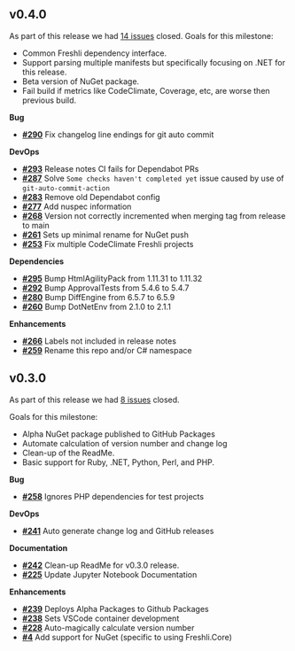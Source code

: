 ## v0.4.0


As part of this release we had [14 issues](https://github.com/corgibytes/freshli-lib/milestone/5?closed=1) closed.
Goals for this milestone:

- Common Freshli dependency interface.
- Support parsing multiple manifests but specifically focusing on .NET for this release.
- Beta version of NuGet package.
- Fail build if metrics like CodeClimate, Coverage, etc, are worse then previous build.

__Bug__

- [__#290__](https://github.com/corgibytes/freshli-lib/pull/290) Fix changelog line endings for git auto commit

__DevOps__

- [__#293__](https://github.com/corgibytes/freshli-lib/issues/293) Release notes CI fails for Dependabot PRs
- [__#287__](https://github.com/corgibytes/freshli-lib/pull/287) Solve `Some checks haven't completed yet` issue caused by use of `git-auto-commit-action`
- [__#283__](https://github.com/corgibytes/freshli-lib/issues/283) Remove old Dependabot config
- [__#277__](https://github.com/corgibytes/freshli-lib/pull/277) Add nuspec information
- [__#268__](https://github.com/corgibytes/freshli-lib/issues/268) Version not correctly incremented when merging tag from release to main
- [__#261__](https://github.com/corgibytes/freshli-lib/pull/261) Sets up minimal rename for NuGet push
- [__#253__](https://github.com/corgibytes/freshli-lib/issues/253) Fix multiple CodeClimate Freshli projects

__Dependencies__

- [__#295__](https://github.com/corgibytes/freshli-lib/pull/295) Bump HtmlAgilityPack from 1.11.31 to 1.11.32
- [__#292__](https://github.com/corgibytes/freshli-lib/pull/292) Bump ApprovalTests from 5.4.6 to 5.4.7
- [__#280__](https://github.com/corgibytes/freshli-lib/pull/280) Bump DiffEngine from 6.5.7 to 6.5.9
- [__#260__](https://github.com/corgibytes/freshli-lib/pull/260) Bump DotNetEnv from 2.1.0 to 2.1.1

__Enhancements__

- [__#266__](https://github.com/corgibytes/freshli-lib/issues/266) Labels not included in release notes
- [__#259__](https://github.com/corgibytes/freshli-lib/issues/259) Rename this repo and/or C# namespace


## v0.3.0


As part of this release we had [8 issues](https://github.com/corgibytes/freshli-lib/milestone/4?closed=1) closed.

Goals for this milestone:

- Alpha NuGet package published to GitHub Packages
- Automate calculation of version number and change log
- Clean-up of the ReadMe.
- Basic support for Ruby, .NET, Python, Perl, and PHP.

__Bug__

- [__#258__](https://github.com/corgibytes/freshli-lib/pull/258) Ignores PHP dependencies for test projects

__DevOps__

- [__#241__](https://github.com/corgibytes/freshli-lib/issues/241) Auto generate change log and GitHub releases

__Documentation__

- [__#242__](https://github.com/corgibytes/freshli-lib/issues/242) Clean-up ReadMe for v0.3.0 release.
- [__#225__](https://github.com/corgibytes/freshli-lib/issues/225) Update Jupyter Notebook Documentation

__Enhancements__

- [__#239__](https://github.com/corgibytes/freshli-lib/pull/239) Deploys Alpha Packages to Github Packages
- [__#238__](https://github.com/corgibytes/freshli-lib/pull/238) Sets VSCode container development
- [__#228__](https://github.com/corgibytes/freshli-lib/issues/228) Auto-magically calculate version number
- [__#4__](https://github.com/corgibytes/freshli-lib/issues/4) Add support for NuGet (specific to using Freshli.Core)


